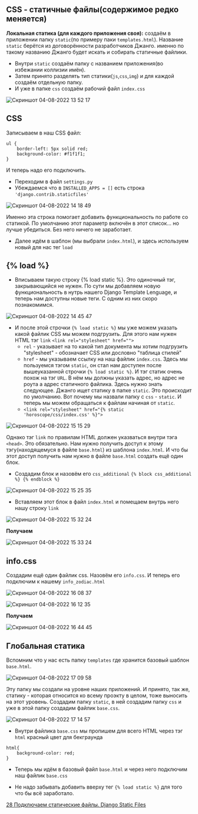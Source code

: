 
## CSS - статичные файлы(содержимое редко меняется)

**Локальная статика (для каждого приложения своя):** создаём в приложении папку `static`(по примеру паки `templates.html`). Название `static` берётся из договорённости разработчиков Джанго.
именно по такому названию Джанго будет искать и собирать статичные файлики.
- Внутри `static` создаём папку с названием приложения(во избежании коллизии имён). 
- Затем принято разделять тип статики(`js`,`css`,`img`) и для каждой создаём отдельную папку.
- И уже в папке `css` создаём рабочий файл `index.css`

![Скриншот 04-08-2022 13 52 17](https://user-images.githubusercontent.com/84935915/182829899-866679c0-acaf-425c-b90c-4d7ee708a4e7.png)

## CSS

Записываем в наш CSS файл:
```
ul {
    border-left: 5px solid red;
    background-color: #f1f1f1;
}
```
И теперь надо его подключить.

- Переходим в файл `settings.py`
- Убеждаемся что в `INSTALLED_APPS = []` есть строка `'django.contrib.staticfiles'`

![Скриншот 04-08-2022 14 18 49](https://user-images.githubusercontent.com/84935915/182834604-bb0c7e61-f018-4710-b5b8-33a925df1e14.png)

Именно эта строка помогает добавить функциональность по работе со статикой. По умолчанию этот параметр включён в этот список... но лучше убедиться. Без него ничего не заработает.

- Далее идём в шаблон (мы выбрали `index.html`), и здесь используем новый для нас тег `load`

## {% load %}

- Вписываем такую строку {% load static %}. Это одиночный тэг, закрывающийся не нужен. 
По сути мы добавляем новую функциональность в нутрь нашего Django Template Lenguage, и теперь нам доступны новые теги. С одним из них скоро познакомимся.

![Скриншот 04-08-2022 14 45 47](https://user-images.githubusercontent.com/84935915/182839296-6d7216f9-b9fd-433b-b24e-2ab590d01bea.png)


- И после этой строчки `{% load static %}` мы уже можем указать какой файлик CSS мы можем подгрузить. Для этого нам нужен HTML тэг `link` `<link rel="stylesheet" href="">` 
    - `rel` - указывает на то какой тип документа мы хотим подгрузить "stylesheet" - обозначает CSS или дословно "таблица стилей"
    - `href` - мы указываем ссылку на наш файлик `index.css`. Здесь мы пользуемся тэгом `static`, он стал нам доступен после вышеуказанной строчки `{% load static %}`. И тэг статик очень похож на тэг `URL`. В нём мы должны указать адрес, но адрес не роута а адрес статичного файлика. Здесь нужно знать следующее. Джанго ищет статику в папке `static`. Это происходит по умолчанию. Вот почему мы назвали папку с `css` - `static`. И теперь мы можем обращаться к файлам начиная от `static`.
    - `<link rel="stylesheet" href="{% static 'horoscope/css/index.css' %}">`

![Скриншот 04-08-2022 15 15 29](https://user-images.githubusercontent.com/84935915/182844506-f24c209b-0737-4fca-ad98-78a209bfb347.png)

Однако тэг `link`  по правилам HTML должен указваться внутри тэга `<head>`. Это обязательно. Нам нужно получить доступ к этому тэгу(находящемуся в файле `base.html`) из шаблона `index.html`. И что бы этот доступ получить нам нужно в файле `base.html` создать ещё один блок.
- Создадим блок и назовём его `css_additional` `{% block css_additional %} {% endblock %}`

![Скриншот 04-08-2022 15 25 35](https://user-images.githubusercontent.com/84935915/182846485-fc7b048a-9475-4827-9dba-72869e3dafbe.png)

- Вставляем этот блок в файл `index.html` и помещаем внутрь него нашу строку `link`

![Скриншот 04-08-2022 15 32 24](https://user-images.githubusercontent.com/84935915/182847793-71ceed5e-e717-4a70-90b7-5a9e2123a6e8.png)

**Получаем**

![Скриншот 04-08-2022 15 33 24](https://user-images.githubusercontent.com/84935915/182847951-a7018f6e-93a3-431e-acb4-3fc90733655c.png)


## info.css

Создадим ещё один файлик css. Назовём его `info.css`. И теперь его подключим к нашему `info_zodiac.html`

![Скриншот 04-08-2022 16 08 37](https://user-images.githubusercontent.com/84935915/182854721-2ee27150-6a13-4e0b-ac9c-a636a6321518.png)

![Скриншот 04-08-2022 16 12 35](https://user-images.githubusercontent.com/84935915/182855500-255f6d98-334c-43cf-8726-1f91388278fb.png)

**Получаем**

![Скриншот 04-08-2022 16 44 45](https://user-images.githubusercontent.com/84935915/182862450-1d6d37e5-af16-4c7d-8316-ec211221c849.png)

## Глобальная статика

Вспомним что у нас есть папку `templates` где хранится базовый шаблон `base.html`. 

![Скриншот 04-08-2022 17 09 58](https://user-images.githubusercontent.com/84935915/182868153-0ec8e1ad-ecb2-4d49-9f63-abf9956b37db.png)

Эту папку мы создали на уровне наших приложений. И принято, так же, статику - которая относится ко всему проэкту в целом, тоже выносить на этот уровень.
Создадим папку `static`, в ней создадим папку `css` и уже в этой папку создадим файлик `base.css`.

![Скриншот 04-08-2022 17 14 57](https://user-images.githubusercontent.com/84935915/182869282-680fa3c8-21e4-423b-8849-37797b270fa2.png)

- Внутри файлика `base.css` мы пропишем для всего HTML через тэг `html` красный цвет для бекграунда

```
html{
    background-color: red;
}
```
- Теперь мы идём в базовый файл `base.html` и через него подключим наш файлик `base.css`

- Не надо забывать добавить вверху тег `{% load static %}` для того что бы всё заработало.





[28 Подключаем статические файлы. Django Static Files](https://www.youtube.com/watch?v=ZDI4eutEwUE&list=PLQAt0m1f9OHvGM7Y7jAQP8TKbBd3up4K2&index=29)
